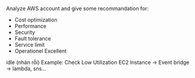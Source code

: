 Analyze AWS account and give some recommandation for:
- Cost optimization
- Performance
- Security
- Fault tolerance
- Service limit
- Operationel Excellent

idle (nhàn rỗi)
Example:
Check Low Utilization EC2 Instance -> Event bridge -> lambda, sns...